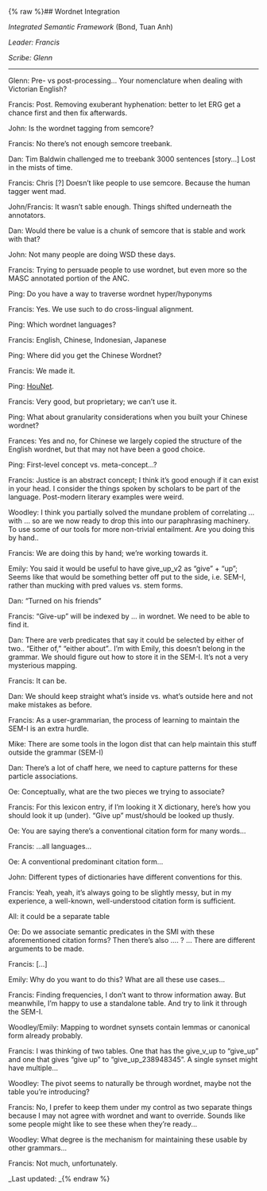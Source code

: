 {% raw %}## Wordnet Integration

*Integrated Semantic Framework* (Bond, Tuan Anh)

*Leader: Francis*

*Scribe: Glenn*

* * *

Glenn: Pre- vs post-processing... Your nomenclature when dealing with
Victorian English?

Francis: Post. Removing exuberant hyphenation: better to let ERG get a
chance first and then fix afterwards.

John: Is the wordnet tagging from semcore?

Francis: No there’s not enough semcore treebank.

Dan: Tim Baldwin challenged me to treebank 3000 sentences \[story…\]
Lost in the mists of time.

Francis: Chris \[?\] Doesn’t like people to use semcore. Because the
human tagger went mad.

John/Francis: It wasn’t sable enough. Things shifted underneath the
annotators.

Dan: Would there be value is a chunk of semcore that is stable and work
with that?

John: Not many people are doing WSD these days.

Francis: Trying to persuade people to use wordnet, but even more so the
MASC annotated portion of the ANC.

Ping: Do you have a way to traverse wordnet hyper/hyponyms

Francis: Yes. We use such to do cross-lingual alignment.

Ping: Which wordnet languages?

Francis: English, Chinese, Indonesian, Japanese

Ping: Where did you get the Chinese Wordnet?

Francis: We made it.

Ping: [HouNet](/HouNet).

Francis: Very good, but proprietary; we can’t use it.

Ping: What about granularity considerations when you built your Chinese
wordnet?

Frances: Yes and no, for Chinese we largely copied the structure of the
English wordnet, but that may not have been a good choice.

Ping: First-level concept vs. meta-concept…?

Francis: Justice is an abstract concept; I think it’s good enough if it
can exist in your head. I consider the things spoken by scholars to be
part of the language. Post-modern literary examples were weird.

Woodley: I think you partially solved the mundane problem of correlating
… with … so are we now ready to drop this into our paraphrasing
machinery. To use some of our tools for more non-trivial entailment. Are
you doing this by hand..

Francis: We are doing this by hand; we’re working towards it.

Emily: You said it would be useful to have give\_up\_v2 as “give” +
“up”; Seems like that would be something better off put to the side,
i.e. SEM-I, rather than mucking with pred values vs. stem forms.

Dan: “Turned on his friends”

Francis: “Give-up” will be indexed by … in wordnet. We need to be able
to find it.

Dan: There are verb predicates that say it could be selected by either
of two.. “Either of,” “either about”.. I’m with Emily, this doesn’t
belong in the grammar. We should figure out how to store it in the
SEM-I. It’s not a very mysterious mapping.

Francis: It can be.

Dan: We should keep straight what’s inside vs. what’s outside here and
not make mistakes as before.

Francis: As a user-grammarian, the process of learning to maintain the
SEM-I is an extra hurdle.

Mike: There are some tools in the logon dist that can help maintain this
stuff outside the grammar (SEM-I)

Dan: There’s a lot of chaff here, we need to capture patterns for these
particle associations.

Oe: Conceptually, what are the two pieces we trying to associate?

Francis: For this lexicon entry, if I’m looking it X dictionary, here’s
how you should look it up (under). “Give up” must/should be looked up
thusly.

Oe: You are saying there’s a conventional citation form for many
words...

Francis: ...all languages...

Oe: A conventional predominant citation form...

John: Different types of dictionaries have different conventions for
this.

Francis: Yeah, yeah, it’s always going to be slightly messy, but in my
experience, a well-known, well-understood citation form is sufficient.

All: it could be a separate table

Oe: Do we associate semantic predicates in the SMI with these
aforementioned citation forms? Then there’s also …. ? … There are
different arguments to be made.

Francis: \[...\]

Emily: Why do you want to do this? What are all these use cases...

Francis: Finding frequencies, I don’t want to throw information away.
But meanwhile, I’m happy to use a standalone table. And try to link it
through the SEM-I.

Woodley/Emily: Mapping to wordnet synsets contain lemmas or canonical
form already probably.

Francis: I was thinking of two tables. One that has the give\_v\_up to
“give\_up” and one that gives “give up” to “give\_up\_238948345”. A
single synset might have multiple…

Woodley: The pivot seems to naturally be through wordnet, maybe not the
table you’re introducing?

Francis: No, I prefer to keep them under my control as two separate
things because I may not agree with wordnet and want to override. Sounds
like some people might like to see these when they’re ready...

Woodley: What degree is the mechanism for maintaining these usable by
other grammars...

Francis: Not much, unfortunately.

_Last updated: _{% endraw %}